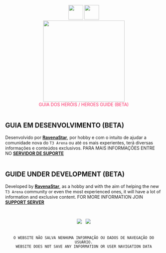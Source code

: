 <p align="center">
  <img style="margin: -16px;
    margin-top: 24px;
    margin-left: auto;
    margin-right: auto;
    width: 47px;" src="https://tts-ravena.pages.dev/guide/language/br.png">
  <img style="margin: -16px;
    margin-top: 24px;
    margin-left: auto;
    margin-right: auto;
    width: 47px;" src="https://tts-ravena.pages.dev/guide/language/en.png">
<br>
<img src="https://tts-ravena.pages.dev/img/t3icon-2.png" style="width: 261px;">
<br>
<span  style="color: #fb2c65;"> GUIA DOS HERÓIS / HEROES GUIDE (BETA) </span>
</br></br>
</p>

<p align="center">
<h2 id="guia-em-desenvolvimento-beta">GUIA EM DESENVOLVIMENTO (BETA)</h2>
<p>Desenvolvido por <strong><a href="https://github.com/ravenastar-js">RavenaStar</a></strong>, por hobby e com o intuito de ajudar a comunidade nova do <code>T3 Arena</code> ou até os mais experientes, terá diversas informações e conteúdos exclusivos. PARA MAIS INFORMAÇÕES ENTRE NO <strong><a href="https://discord.gg/wBZvfE9Wjk">SERVIDOR DE SUPORTE</a></strong>
<br><br>
<h2 id="guide-under-development-beta">GUIDE UNDER DEVELOPMENT (BETA)</h2>
<p>Developed by <strong><a href="https://github.com/ravenastar-js">RavenaStar</a></strong>, as a hobby and with the aim of helping the new <code>T3 Arena</code> community or even the most experienced ones, it will have a lot of information and exclusive content. FOR MORE INFORMATION JOIN <strong><a href="https://discord.gg/wBZvfE9Wjk">SUPPORT SERVER</a></strong>
</p>
<br>
<p align="center">
<a href="https://github.com/ravenastar-js/T3-Arena" id="img-1"><img src="https://img.shields.io/badge/-GITHUB-d61d4e?style=flat-square&labelColor=fb2c65&logo=github&logoColor=ffffff&link=https://github.com/ravenastar-js/T3-Arena"/></a>ﾠ<a href="https://discord.gg/wBZvfE9Wjk" id="img-2"><img src="https://img.shields.io/badge/-DISCORD-d61d4e?style=flat-square&labelColor=fb2c65&logo=discord&logoColor=ffffff&link=https://t3arena.xd.com"/></a>
<br><br><br>
<code id="code-1">O WEBSITE NÃO SALVA NENHUMA INFORMAÇÃO OU DADOS DE NAVEGAÇÃO DO USUÁRIO.</code>
<br>
<code id="code-2">WEBSITE DOES NOT SAVE ANY INFORMATION OR USER NAVIGATION DATA</code>
</p>
